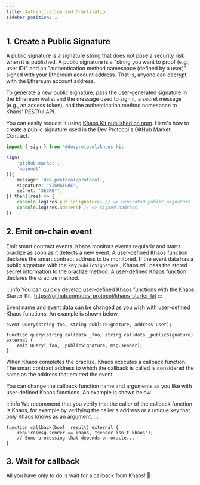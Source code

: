 ```yaml
---
title: Authentication and Oraclization
sidebar_position: 1
---
```


## 1. Create a Public Signature

A public signature is a signature string that does not pose a security risk when it is published. A public signature is a "string you want to proof (e.g., user ID)" and an "authentication method namespace (defined by a user)" signed with your Ethereum account address. That is, anyone can decrypt with the Ethereum account address.

To generate a new public signature, pass the user-generated signature in the Ethereum wallet and the message used to sign it, a secret message (e.g., an access token), and the authentication method namespace to Khaos' RESTful API.

You can easily request it using [Khaos Kit published on npm](https://www.npmjs.com/package/@devprotocol/khaos-kit). Here's how to create a public signature used in the Dev Protocol's GitHub Market Contract.

```ts
import { sign } from '@devprotocol/khaos-kit'

sign(
	'github-market',
	'mainnet'
)({
	message: 'dev-protocol/protocol',
	signature: 'SIGNATURE',
	secret: 'SECRET',
}).then((res) => {
	console.log(res.publicSignature) // => Generated public signature
	console.log(res.address) // => Signed address
})
```

## 2. Emit on-chain event

Emit smart contract events. Khaos monitors events regularly and starts oraclize as soon as it detects a new event. A user-defined Khaos function declares the smart contract address to be monitored. If the event data has a public signature with the key `publicSignature` , Khaos will pass the stored secret information to the oraclize method. A user-defined Khaos function declares the oraclize method.

:::info
You can quickly develop user-defined Khaos functions with the Khaos Starter Kit.
https://github.com/dev-protocol/khaos-starter-kit
:::

Event name and event data can be changed as you wish with user-defined Khaos functions. An example is shown below.

```solidity
event Query(string foo, string publicSignature, address user);

function query(string calldata _foo, string calldata _publicSignature) external {
	emit Query(_foo, _publicSignature, msg.sender);
}
```

When Khaos completes the oraclize, Khaos executes a callback function. The smart contract address to which the callback is called is considered the same as the address that emitted the event.

You can change the callback function name and arguments as you like with user-defined Khaos functions. An example is shown below.

:::info
We recommend that you verify that the caller of the callback function is Khaos, for example by verifying the caller's address or a unique key that only Khaos knows as an argument.
:::

```solidity
function callback(bool _result) external {
	require(msg.sender == khaos, "sender isn't khaos");
	// Some processing that depends on oracle...
}
```

## 3. Wait for callback

All you have only to do is wait for a callback from Khaos! 🎉
